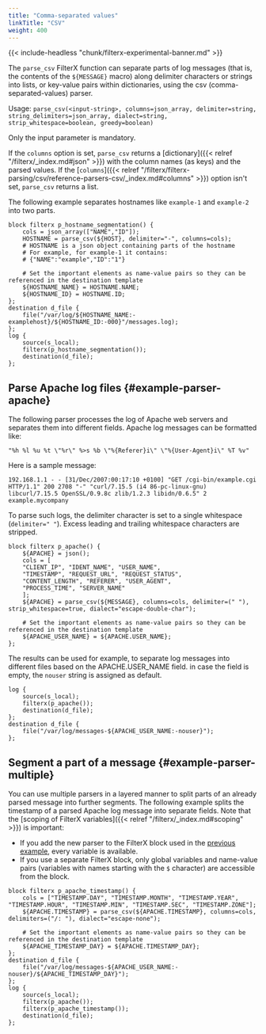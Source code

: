```yaml
---
title: "Comma-separated values"
linkTitle: "CSV"
weight: 400
---
```

<!-- This file is under the copyright of Axoflow, and licensed under Apache License 2.0, except for using the Axoflow and AxoSyslog trademarks. -->

{{< include-headless "chunk/filterx-experimental-banner.md" >}}

The `parse_csv` FilterX function can separate parts of log messages (that is, the contents of the `${MESSAGE}` macro) along delimiter characters or strings into lists, or key-value pairs within dictionaries, using the csv (comma-separated-values) parser.

Usage: `parse_csv(<input-string>, columns=json_array, delimiter=string, string_delimiters=json_array, dialect=string, strip_whitespace=boolean, greedy=boolean)`

Only the input parameter is mandatory.

If the `columns` option is set, `parse_csv` returns a [dictionary]({{< relref "/filterx/_index.md#json" >}}) with the column names (as keys) and the parsed values. If the [`columns`]({{< relref "/filterx/filterx-parsing/csv/reference-parsers-csv/_index.md#columns" >}}) option isn't set, `parse_csv` returns a list.

The following example separates hostnames like `example-1` and `example-2` into two parts.

```shell
block filterx p_hostname_segmentation() {
    cols = json_array(["NAME","ID"]);
    HOSTNAME = parse_csv(${HOST}, delimiter="-", columns=cols);
    # HOSTNAME is a json object containing parts of the hostname
    # For example, for example-1 it contains:
    # {"NAME":"example","ID":"1"}

    # Set the important elements as name-value pairs so they can be referenced in the destination template
    ${HOSTNAME_NAME} = HOSTNAME.NAME;
    ${HOSTNAME_ID} = HOSTNAME.ID;
};
destination d_file {
    file("/var/log/${HOSTNAME_NAME:-examplehost}/${HOSTNAME_ID:-000}"/messages.log);
};
log {
    source(s_local);
    filterx(p_hostname_segmentation());
    destination(d_file);
};
```

## Parse Apache log files {#example-parser-apache}

The following parser processes the log of Apache web servers and separates them into different fields. Apache log messages can be formatted like:

```shell
"%h %l %u %t \"%r\" %>s %b \"%{Referer}i\" \"%{User-Agent}i\" %T %v"
```

Here is a sample message:

```shell
192.168.1.1 - - [31/Dec/2007:00:17:10 +0100] "GET /cgi-bin/example.cgi HTTP/1.1" 200 2708 "-" "curl/7.15.5 (i4 86-pc-linux-gnu) libcurl/7.15.5 OpenSSL/0.9.8c zlib/1.2.3 libidn/0.6.5" 2 example.mycompany
```

To parse such logs, the delimiter character is set to a single whitespace (`delimiter=" "`). Excess leading and trailing whitespace characters are stripped.

```shell
block filterx p_apache() {
    ${APACHE} = json();
    cols = [
    "CLIENT_IP", "IDENT_NAME", "USER_NAME",
    "TIMESTAMP", "REQUEST_URL", "REQUEST_STATUS",
    "CONTENT_LENGTH", "REFERER", "USER_AGENT",
    "PROCESS_TIME", "SERVER_NAME"
    ];
    ${APACHE} = parse_csv(${MESSAGE}, columns=cols, delimiter=(" "), strip_whitespace=true, dialect="escape-double-char");

    # Set the important elements as name-value pairs so they can be referenced in the destination template
    ${APACHE_USER_NAME} = ${APACHE.USER_NAME};
};
```

The results can be used for example, to separate log messages into different files based on the APACHE.USER_NAME field. in case the field is empty, the `nouser` string is assigned as default.

```shell
log {
    source(s_local);
    filterx(p_apache());
    destination(d_file);
};
destination d_file {
    file("/var/log/messages-${APACHE_USER_NAME:-nouser}");
};
```

## Segment a part of a message {#example-parser-multiple}

You can use multiple parsers in a layered manner to split parts of an already parsed message into further segments. The following example splits the timestamp of a parsed Apache log message into separate fields. Note that the [scoping of FilterX variables]({{< relref "/filterx/_index.md#scoping" >}}) is important:

- If you add the new parser to the FilterX block used in the [previous example](#example-parser-apache), every variable is available.
- If you use a separate FilterX block, only global variables and name-value pairs (variables with names starting with the `$` character) are accessible from the block.

```shell
block filterx p_apache_timestamp() {
    cols = ["TIMESTAMP.DAY", "TIMESTAMP.MONTH", "TIMESTAMP.YEAR", "TIMESTAMP.HOUR", "TIMESTAMP.MIN", "TIMESTAMP.SEC", "TIMESTAMP.ZONE"];
    ${APACHE.TIMESTAMP} = parse_csv(${APACHE.TIMESTAMP}, columns=cols, delimiters=("/: "), dialect="escape-none");
    
    # Set the important elements as name-value pairs so they can be referenced in the destination template
    ${APACHE_TIMESTAMP_DAY} = ${APACHE.TIMESTAMP_DAY};
};
destination d_file {
    file("/var/log/messages-${APACHE_USER_NAME:-nouser}/${APACHE_TIMESTAMP_DAY}");
};
log {
    source(s_local);
    filterx(p_apache());
    filterx(p_apache_timestamp());
    destination(d_file);
};
```
